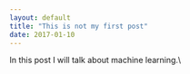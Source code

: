 ```yaml
---
layout: default
title: "This is not my first post"
date: 2017-01-10
---
```


In this post I will talk about machine learning.\
